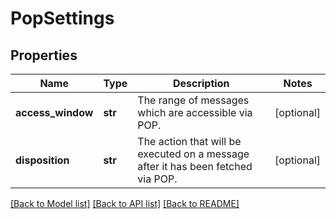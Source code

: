 # PopSettings

## Properties
Name | Type | Description | Notes
------------ | ------------- | ------------- | -------------
**access_window** | **str** | The range of messages which are accessible via POP. | [optional] 
**disposition** | **str** | The action that will be executed on a message after it has been fetched via POP. | [optional] 

[[Back to Model list]](../README.md#documentation-for-models) [[Back to API list]](../README.md#documentation-for-api-endpoints) [[Back to README]](../README.md)


